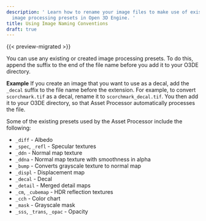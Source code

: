 ```yaml
---
description: ' Learn how to rename your image files to make use of existing or customized
  image processing presets in Open 3D Engine. '
title: Using Image Naming Conventions
draft: true
---
```


{{< preview-migrated >}}

You can use any existing or created image processing presets. To do this, append the suffix to the end of the file name before you add it to your O3DE directory.

**Example**
If you create an image that you want to use as a decal, add the `_decal` suffix to the file name before the extension. For example, to convert `scorchmark.tif` as a decal, rename it to `scorchmark_decal.tif`. You then add it to your O3DE directory, so that Asset Processor automatically processes the file.

Some of the existing presets used by the Asset Processor include the following:
+ `_diff` - Albedo
+ `_spec`, `_refl` - Specular textures
+ `_ddn` - Normal map texture
+ `_ddna` - Normal map texture with smoothness in alpha
+ `_bump` - Converts grayscale texture to normal map
+ `_displ` - Displacement map
+ `_decal` - Decal
+ `_detail` - Merged detail maps
+ `_cm`, `_cubemap` - HDR reflection textures
+ `_cch` - Color chart
+ `_mask` - Grayscale mask
+ `_sss`, `_trans`, `_opac` - Opacity
